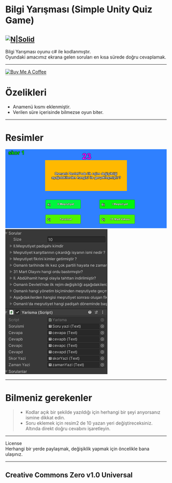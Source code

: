 <h1 class="code-line" data-line-start=0 data-line-end=1 ><a id="Bilgi_Yarmas_Simple_Unity_Quiz_Game_0"></a>Bilgi Yarışması (Simple Unity Quiz Game)</h1>
<h2 class="code-line" data-line-start=2 data-line-end=4 ><a id="NSolidhttpsplaylhgoogleusercontentcom4ChxU_bzuJe8ix7IC7fYOq5xH3rtDjDMFogy4NsF6l8jNH9Q_G7zQUWoZtWvkliyww2247h1264rwhttpwwwartistscompanydigital_2"></a><a href="http://www.artistscompany.tech"><img src="https://raw.githubusercontent.com/creosB/presentation/main/background.png" alt="N|Solid"></a></h2>
<p class="has-line-data" data-line-start="4" data-line-end="6">Bilgi Yarışması oyunu c# ile kodlanmıştır.<br>
Oyundaki amacımız ekrana gelen soruları en kısa sürede doğru cevaplamak.</p>
<hr>
<a href="https://www.buymeacoffee.com/creos" target="_blank"><img src="https://www.buymeacoffee.com/assets/img/custom_images/orange_img.png" alt="Buy Me A Coffee" style="height: 41px !important;width: 174px !important;box-shadow: 0px 3px 2px 0px rgba(190, 190, 190, 0.5) !important;-webkit-box-shadow: 0px 3px 2px 0px rgba(190, 190, 190, 0.5) !important;" ></a>
<h1 class="code-line" data-line-start=7 data-line-end=8 ><a id="zelikleri_7"></a>Özelikleri</h1>
<ul>
<li class="has-line-data" data-line-start="9" data-line-end="10">Anamenü kısmı eklenmiştir.</li>
<li class="has-line-data" data-line-start="10" data-line-end="11">Verilen süre içerisinde bilmezse oyun biter.</li>
</ul>
<hr>
<h1 class="code-line" data-line-start=12 data-line-end=13 ><a id="Resimler_12"></a>Resimler</h1>
<p class="has-line-data" data-line-start="13" data-line-end="15"><img src="https://raw.githubusercontent.com/creosB/bilgi_yarismasi/main/resim1.png" alt="N|Solid"><br>
<img src="https://raw.githubusercontent.com/creosB/bilgi_yarismasi/main/resim2.png" alt="N|Solid"></p>
<hr>
<h1 class="code-line" data-line-start=16 data-line-end=17 ><a id="Bilmeniz_gerekenler_16"></a>Bilmeniz gerekenler</h1>
<blockquote>
<ul>
<li class="has-line-data" data-line-start="17" data-line-end="18">Kodlar açık bir şekilde yazıldığı için herhangi bir şeyi arıyorsanız ismine dikkat edin.</li>
<li class="has-line-data" data-line-start="18" data-line-end="19">Soru eklemek için resim2 de 10 yazan yeri değiştireceksiniz. Altında direkt doğru cevabını işaretleyin.</li>
</ul>
</blockquote>
<hr>
<p class="has-line-data" data-line-start="20" data-line-end="22">License<br>
Herhangi bir yerde paylaşmak, değişiklik yapmak için öncelikle bana ulaşınız.</p>
<hr>
<h2 class="code-line" data-line-start=23 data-line-end=25 ><a id="MIT_23"></a>Creative Commons Zero v1.0 Universal</h2>
